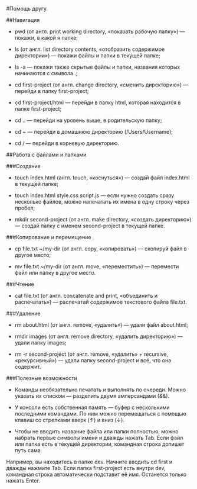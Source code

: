 #Помощь другу.

##Навигация

* pwd (от англ. print working directory, «показать рабочую папку») — покажи, в какой я папке;

* ls (от англ. list directory contents, «отобразить содержимое директории») — покажи файлы и папки в текущей папке;

* ls -a — покажи также скрытые файлы и папки, названия которых начинаются с символа .;

* cd first-project (от англ. change directory, «сменить директорию») — перейди в папку first-project;

* cd first-project/html — перейди в папку html, которая находится в папке first-project;

* cd .. — перейди на уровень выше, в родительскую папку;

* cd ~ — перейди в домашнюю директорию (/Users/Username);

* cd / — перейди в корневую директорию.

##Работа с файлами и папками

###Создание

* touch index.html (англ. touch, «коснуться») — создай файл index.html в текущей папке;

* touch index.html style.css script.js — если нужно создать сразу несколько файлов, можно напечатать их имена в одну строку через пробел;

* mkdir second-project (от англ. make directory, «создать директорию») — создай папку с именем second-project в текущей папке.

###Копирование и перемещение

* cp file.txt ~/my-dir (от англ. copy, «копировать») — скопируй файл в другое место;

* mv file.txt ~/my-dir (от англ. move, «переместить») — перемести файл или папку в другое место.

###Чтение

* cat file.txt (от англ. concatenate and print, «объединить и распечатать») — распечатай содержимое текстового файла file.txt.

###Удаление

* rm about.html (от англ. remove, «удалить») — удали файл about.html;

* rmdir images (от англ. remove directory, «удалить директорию») — удали папку images;

* rm -r second-project (от англ. remove, «удалить» + recursive, «рекурсивный») — удали папку second-project и всё, что она содержит.

###Полезные возможности

* Команды необязательно печатать и выполнять по очереди. Можно указать их списком — разделить двумя амперсандами (&&).

* У консоли есть собственная память — буфер с несколькими последними командами. По ним можно перемещаться с помощью клавиш со стрелками вверх (↑) и вниз (↓).

* Чтобы не вводить название файла или папки полностью, можно набрать первые символы имени и дважды нажать Tab. Если файл или папка есть в текущей директории, командная строка допишет путь сама.

Например, вы находитесь в папке dev. Начните вводить cd first и дважды нажмите Tab. Если папка first-project есть внутри dev, командная строка автоматически подставит её имя. Останется только нажать Enter.